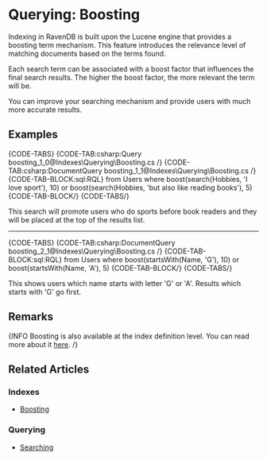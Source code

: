 # Querying: Boosting

Indexing in RavenDB is built upon the Lucene engine that provides a boosting term mechanism. This feature introduces the relevance level of matching documents based on the terms found. 

Each search term can be associated with a boost factor that influences the final search results. The higher the boost factor, the more relevant the term will be. 

You can improve your searching mechanism and provide users with much more accurate results.

## Examples

{CODE-TABS}
{CODE-TAB:csharp:Query boosting_1_0@Indexes\Querying\Boosting.cs /}
{CODE-TAB:csharp:DocumentQuery boosting_1_1@Indexes\Querying\Boosting.cs /}
{CODE-TAB-BLOCK:sql:RQL}
from Users
where boost(search(Hobbies, 'I love sport'), 10) or boost(search(Hobbies, 'but also like reading books'), 5)
{CODE-TAB-BLOCK/}
{CODE-TABS/}

This search will promote users who do sports before book readers and they will be placed at the top of the results list.

<hr />

{CODE-TABS}
{CODE-TAB:csharp:DocumentQuery boosting_2_1@Indexes\Querying\Boosting.cs /}
{CODE-TAB-BLOCK:sql:RQL}
from Users
where boost(startsWith(Name, 'G'), 10) or boost(startsWith(Name, 'A'), 5)
{CODE-TAB-BLOCK/}
{CODE-TABS/}

This shows users which name starts with letter 'G' or 'A'. Results which starts with 'G' go first. 

## Remarks

{INFO Boosting is also available at the index definition level. You can read more about it [here](../../indexes/boosting). /}

## Related Articles

### Indexes

- [Boosting](../../indexes/boosting)

### Querying

- [Searching](../../indexes/querying/searching)

